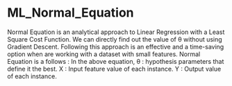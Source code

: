 # ML_Normal_Equation
Normal Equation is an analytical approach to Linear Regression with a Least Square Cost Function. We can directly find out the value of θ without using Gradient Descent. Following this approach is an effective and a time-saving option when are working with a dataset with small features.  Normal Equation is a follows :  In the above equation, θ : hypothesis parameters that define it the best. X : Input feature value of each instance. Y : Output value of each instance.
